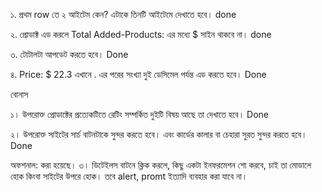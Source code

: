 ১. প্রথম row তে ২ আইটেম কেন? এটাকে তিনটি আইটেমে দেখাতে হবে। done

২. প্রোডাক্ট এড করলে Total Added-Products: এর মধ্যে $ সাইন থাকবে না। done

৩. টোটালটা আপডেট করতে হবে। Done

৪. Price: $ 22.3 এখানে . এর পরের সংখ্যা দুই ডেসিমেল পর্যন্ত এড করতে হবে। Done

বোনাস

১। উপরোক্ত প্রোডাক্টের প্রত্যেকটিতে রেটিং সম্পর্কিত দুইটি বিষয় আছে তা দেখাতে হবে। Done

২। উপরোক্ত সাইটের সার্চ বাটনটাকে সুন্দর করতে হবে। এবং কার্ডের কালার বা চেহারা সুরত সুন্দর করতে হবে। Done

অফশনাল: করা হয়েছে।
৩। ডিটেইলস বাটনে ক্লিক করলে, কিছু একটা ইনফরমেশন শো করবে, চাই তা মোডালে হোক কিংবা সাইটের উপরে হোক। তবে alert, promt ইত্যাদি ব্যবহার করা যাবে না।
